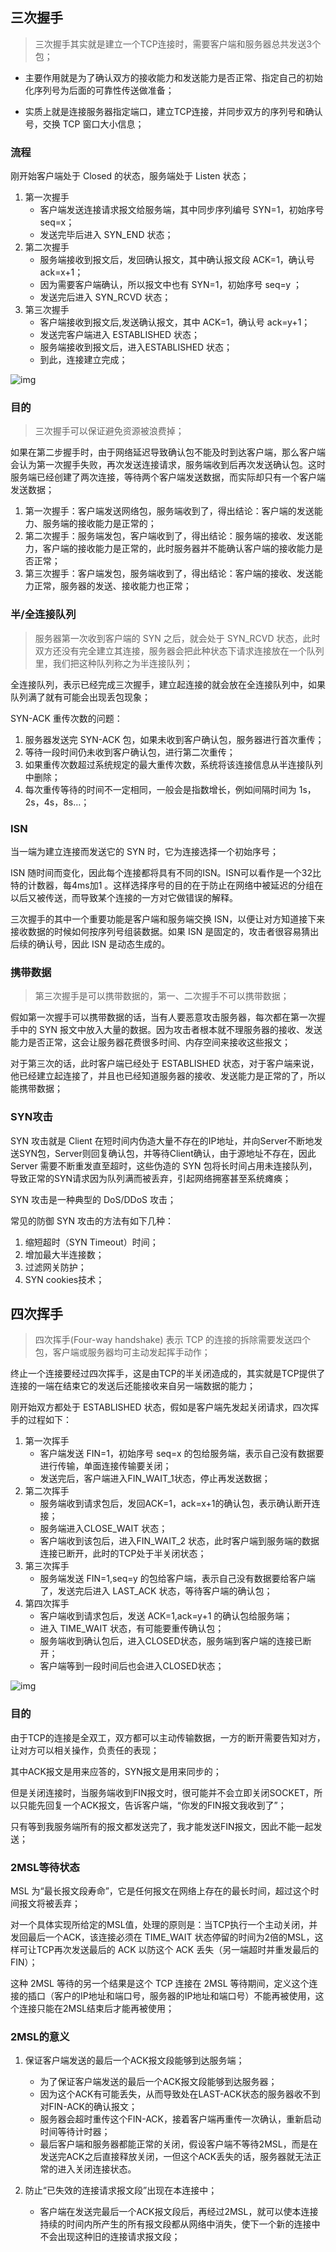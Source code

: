 ## 三次握手

> 三次握手其实就是建立一个TCP连接时，需要客户端和服务器总共发送3个包；

- 主要作用就是为了确认双方的接收能力和发送能力是否正常、指定自己的初始化序列号为后面的可靠性传送做准备；


- 实质上就是连接服务器指定端口，建立TCP连接，并同步双方的序列号和确认号，交换 TCP 窗口大小信息；

### 流程

刚开始客户端处于 Closed 的状态，服务端处于 Listen 状态；

1. 第一次握手
   - 客户端发送连接请求报文给服务端，其中同步序列编号 SYN=1，初始序号 seq=x；
   - 发送完毕后进入 SYN_END 状态；
2. 第二次握手
   - 服务端接收到报文后，发回确认报文，其中确认报文段 ACK=1，确认号 ack=x+1；
   - 因为需要客户端确认，所以报文中也有 SYN=1，初始序号 seq=y ；
   - 发送完后进入 SYN_RCVD 状态；
3. 第三次握手
   - 客户端接收到报文后,发送确认报文，其中 ACK=1，确认号 ack=y+1；
   - 发送完客户端进入 ESTABLISHED 状态；
   - 服务端接收到报文后，进入ESTABLISHED 状态；
   - 到此，连接建立完成；

![img](https://picb.zhimg.com/80/v2-2a54823bd63e16674874aa46a67c6c72_720w.jpg)

### 目的

> 三次握手可以保证避免资源被浪费掉；

如果在第二步握手时，由于网络延迟导致确认包不能及时到达客户端，那么客户端会认为第一次握手失败，再次发送连接请求，服务端收到后再次发送确认包。这时服务端已经创建了两次连接，等待两个客户端发送数据，而实际却只有一个客户端发送数据；

1. 第一次握手：客户端发送网络包，服务端收到了，得出结论：客户端的发送能力、服务端的接收能力是正常的；
2. 第二次握手：服务端发包，客户端收到了，得出结论：服务端的接收、发送能力，客户端的接收能力是正常的，此时服务器并不能确认客户端的接收能力是否正常；
3. 第三次握手：客户端发包，服务端收到了，得出结论：客户端的接收、发送能力正常，服务器的发送、接收能力也正常；

### 半/全连接队列

> 服务器第一次收到客户端的 SYN 之后，就会处于 SYN_RCVD 状态，此时双方还没有完全建立其连接，服务器会把此种状态下请求连接放在一个队列里，我们把这种队列称之为半连接队列；

全连接队列，表示已经完成三次握手，建立起连接的就会放在全连接队列中，如果队列满了就有可能会出现丢包现象；

SYN-ACK 重传次数的问题：

1. 服务器发送完 SYN-ACK 包，如果未收到客户确认包，服务器进行首次重传；
2. 等待一段时间仍未收到客户确认包，进行第二次重传；
3. 如果重传次数超过系统规定的最大重传次数，系统将该连接信息从半连接队列中删除；
4. 每次重传等待的时间不一定相同，一般会是指数增长，例如间隔时间为 1s，2s，4s，8s…；

### ISN

当一端为建立连接而发送它的 SYN 时，它为连接选择一个初始序号；

ISN 随时间而变化，因此每个连接都将具有不同的ISN。ISN可以看作是一个32比特的计数器，每4ms加1 。这样选择序号的目的在于防止在网络中被延迟的分组在以后又被传送，而导致某个连接的一方对它做错误的解释。

三次握手的其中一个重要功能是客户端和服务端交换 ISN，以便让对方知道接下来接收数据的时候如何按序列号组装数据。如果 ISN 是固定的，攻击者很容易猜出后续的确认号，因此 ISN 是动态生成的。

### 携带数据

> 第三次握手是可以携带数据的，第一、二次握手不可以携带数据；

假如第一次握手可以携带数据的话，当有人要恶意攻击服务器，每次都在第一次握手中的 SYN 报文中放入大量的数据。因为攻击者根本就不理服务器的接收、发送能力是否正常，这会让服务器花费很多时间、内存空间来接收这些报文；

对于第三次的话，此时客户端已经处于 ESTABLISHED 状态，对于客户端来说，他已经建立起连接了，并且也已经知道服务器的接收、发送能力是正常的了，所以能携带数据；

### SYN攻击

SYN 攻击就是 Client 在短时间内伪造大量不存在的IP地址，并向Server不断地发送SYN包，Server则回复确认包，并等待Client确认，由于源地址不存在，因此 Server 需要不断重发直至超时，这些伪造的 SYN 包将长时间占用未连接队列，导致正常的SYN请求因为队列满而被丢弃，引起网络拥塞甚至系统瘫痪；

SYN 攻击是一种典型的 DoS/DDoS 攻击；

常见的防御 SYN 攻击的方法有如下几种：

1. 缩短超时（SYN Timeout）时间；
2. 增加最大半连接数；
3. 过滤网关防护；
4. SYN cookies技术；

## 四次挥手

> 四次挥手(Four-way handshake) 表示 TCP 的连接的拆除需要发送四个包，客户端或服务器均可主动发起挥手动作；

终止一个连接要经过四次挥手，这是由TCP的半关闭造成的，其实就是TCP提供了连接的一端在结束它的发送后还能接收来自另一端数据的能力；

刚开始双方都处于 ESTABLISHED 状态，假如是客户端先发起关闭请求，四次挥手的过程如下：

1. 第一次挥手
   - 客户端发送 FIN=1，初始序号 seq=x 的包给服务端，表示自己没有数据要进行传输，单面连接传输要关闭；
   - 发送完后，客户端进入FIN_WAIT_1状态，停止再发送数据；
2. 第二次挥手
   - 服务端收到请求包后，发回ACK=1，ack=x+1的确认包，表示确认断开连接；
   - 服务端进入CLOSE_WAIT 状态；
   - 客户端收到该包后，进入FIN_WAIT_2 状态，此时客户端到服务端的数据连接已断开，此时的TCP处于半关闭状态；
3. 第三次挥手
   - 服务端发送 FIN=1,seq=y 的包给客户端，表示自己没有数据要给客户端了，发送完后进入 LAST_ACK 状态，等待客户端的确认包；
4. 第四次挥手
   - 客户端收到请求包后，发送 ACK=1,ack=y+1 的确认包给服务端；
   - 进入 TIME_WAIT 状态，有可能要重传确认包；
   - 服务端收到确认包后，进入CLOSED状态，服务端到客户端的连接已断开；
   - 客户端等到一段时间后也会进入CLOSED状态；

![img](https://pic3.zhimg.com/80/v2-c7d4b5aca66560365593f57385ce9fa9_720w.jpg)

### 目的

由于TCP的连接是全双工，双方都可以主动传输数据，一方的断开需要告知对方，让对方可以相关操作，负责任的表现；

其中ACK报文是用来应答的，SYN报文是用来同步的；

但是关闭连接时，当服务端收到FIN报文时，很可能并不会立即关闭SOCKET，所以只能先回复一个ACK报文，告诉客户端，“你发的FIN报文我收到了”；

只有等到我服务端所有的报文都发送完了，我才能发送FIN报文，因此不能一起发送；

### 2MSL等待状态

MSL 为“最长报文段寿命”，它是任何报文在网络上存在的最长时间，超过这个时间报文将被丢弃；

对一个具体实现所给定的MSL值，处理的原则是：当TCP执行一个主动关闭，并发回最后一个ACK，该连接必须在 TIME_WAIT 状态停留的时间为2倍的MSL，这样可让TCP再次发送最后的 ACK 以防这个 ACK 丢失（另一端超时并重发最后的FIN）；

这种 2MSL 等待的另一个结果是这个 TCP 连接在 2MSL 等待期间，定义这个连接的插口（客户的IP地址和端口号，服务器的IP地址和端口号）不能再被使用，这个连接只能在2MSL结束后才能再被使用；

### 2MSL的意义

1. 保证客户端发送的最后一个ACK报文段能够到达服务端；

   - 为了保证客户端发送的最后一个ACK报文段能够到达服务器；
   - 因为这个ACK有可能丢失，从而导致处在LAST-ACK状态的服务器收不到对FIN-ACK的确认报文；
   - 服务器会超时重传这个FIN-ACK，接着客户端再重传一次确认，重新启动时间等待计时器；
   - 最后客户端和服务器都能正常的关闭，假设客户端不等待2MSL，而是在发送完ACK之后直接释放关闭，一但这个ACK丢失的话，服务器就无法正常的进入关闭连接状态。
2. 防止“已失效的连接请求报文段”出现在本连接中；

   - 客户端在发送完最后一个ACK报文段后，再经过2MSL，就可以使本连接持续的时间内所产生的所有报文段都从网络中消失，使下一个新的连接中不会出现这种旧的连接请求报文段；
